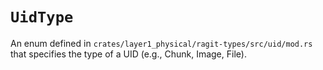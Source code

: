# `UidType`

An enum defined in `crates/layer1_physical/ragit-types/src/uid/mod.rs` that specifies the type of a UID (e.g., Chunk, Image, File).
